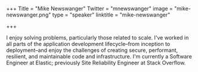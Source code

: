 +++
Title = "Mike Newswanger"
Twitter = "mnewswanger"
image = "mike-newswanger.png"
type = "speaker"
linktitle = "mike-newswanger"

+++

I enjoy solving problems, particularly those related to scale. I've worked in all parts of the application development lifecycle–from inception to deployment–and enjoy the challenges of creating secure, performant, resilient, and maintainable code and infrastructure. I'm currently a Software Engineer at Elastic; previously Site Reliability Engineer at Stack Overflow.
